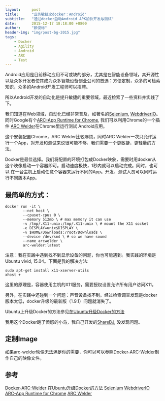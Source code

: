```yaml
---
layout:     post
title:      "业务敏捷之docker：Android"
subtitle:   "通过docker启动Android APK加快开发与测试"
date:       2015-12-17 18:18:00 +0800
author:     "颜俊标"
header-img: "img/post-bg-2015.jpg"
tags:
    - Docker
    - Agility
    - Android
    - ARC
    - Test
---
```


Android应用是目前移动应用不可或缺的部分，尤其是在智能设备领域，其开源性以及众多开发者使其成为众多智能设备创业公司的首选：方便定制，众多的可检索知识，众多的Android开发工程师可以招聘。

所以Android开发的自动化是提升敏捷的重要领域。最近检索了一些资料并实践了下。

我们知道在Web领域，自动化已经非常普及，如著名的[Selenium](http://www.seleniumhq.org/), [WebdriverIO](http://webdriver.io/)。
同时Google有个[ARC-App Runtime for Chrome](https://developer.chrome.com/apps/getstarted_arc), 我们可以利用Chrome的一个插件
[ARC Welder](https://chrome.google.com/webstore/detail/arc-welder/emfinbmielocnlhgmfkkmkngdoccbadn)在Chrome里运行测试
Android应用。

这个安装配置Chrome，ARC Welder比较麻烦，同时ARC Welder一次只允许运行一个App，对开发和测试来说很可能不够，我们需要一个更敏捷，更轻量的方法。

Docker是最佳选择。我们将配置的环境打包成Docker映象，需要时用docker从这个映像启动一个容器即可。启动速度极快，1秒内就可以启动完成。同时，也可以
在一台主机上启动任意个容器来运行不同的App。开发、测试人员可以同时运行不同版本App。

## 最简单的方式：

```
docker run -it \
        --net host \
        --cpuset-cpus 0 \
        --memory 512mb \ # max memory it can use
        -v /tmp/.X11-unix:/tmp/.X11-unix \ # mount the X11 socket
        -e DISPLAY=unix$DISPLAY \
        -v $HOME/Downloads:/root/Downloads \
        --device /dev/snd \ # so we have sound
        --name arcwelder \
        arc-welder:latest
```
注意：我在实践中遇到找不到显示设备的问题，你也可能遇到。我实践的环境是Ubuntu vivid, 15.04。下面是我的解决方法:

```
sudo apt-get install x11-xserver-utils
xhost +
```

这里的原理是，容器使用主机的X11服务，需要授权设置允许所有用户访问X11。

另外，在实践中还碰到一个问题：声音设备找不到。经过检索调查发现是docker版本太低，docker升级的最新版（1.9.1）问题就消失了。

Ubuntu上升级Docker的方法参见[在Ubuntu升级Docker的方法](http://blog.csdn.net/delphiwcdj/article/details/42836423)



我用这个Docker跑了愤怒的小鸟，我自己开发的[ShareBJ](www.hy-cloud.info), 没发现问题。

## 定制Image
如果arc-welder映像无法满足你的需要，你可以可以参照[Docker-ARC-Welder](https://github.com/tommyoshaw/arc-welder)制作自己的映像文件。

## 参考
[Docker-ARC-Welder](https://github.com/tommyoshaw/arc-welder)
[在Ubuntu升级Docker的方法](http://blog.csdn.net/delphiwcdj/article/details/42836423)
[Selenium](http://www.seleniumhq.org/)
[WebdriverIO](http://webdriver.io/)
[ARC-App Runtime for Chrome](https://developer.chrome.com/apps/getstarted_arc)
[ARC Welder](https://chrome.google.com/webstore/detail/arc-welder/emfinbmielocnlhgmfkkmkngdoccbadn)
